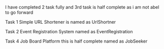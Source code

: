 I have completed 2 task fully and 3rd task is half complete as i am not abel to go forward 

Task 1 Simple URL Shortener is named as UrlShortner

Task 2 Event Registration System named as EventRegistration

Task 4 Job Board Platform this is half complete named as JobSeeker
